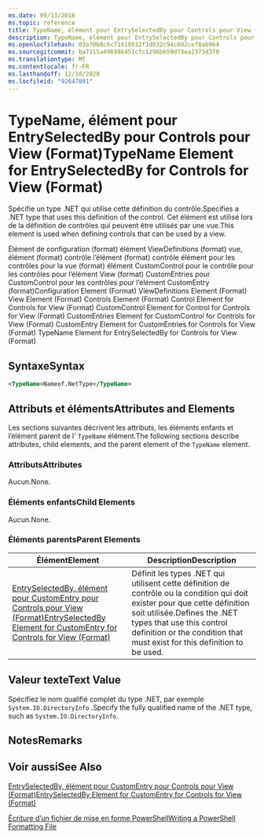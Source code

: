 ```yaml
---
ms.date: 09/13/2016
ms.topic: reference
title: TypeName, élément pour EntrySelectedBy pour Controls pour View (Format)
description: TypeName, élément pour EntrySelectedBy pour Controls pour View (Format)
ms.openlocfilehash: 03a70b0c6c71910932f1d032c94c602cef8ab964
ms.sourcegitcommit: ba7315a496986451cfc1296b659d73ea2373d3f0
ms.translationtype: MT
ms.contentlocale: fr-FR
ms.lasthandoff: 12/10/2020
ms.locfileid: "92647891"
---
```

# <a name="typename-element-for-entryselectedby-for-controls-for-view-format"></a><span data-ttu-id="e4b8d-103">TypeName, élément pour EntrySelectedBy pour Controls pour View (Format)</span><span class="sxs-lookup"><span data-stu-id="e4b8d-103">TypeName Element for EntrySelectedBy for Controls for View (Format)</span></span>

<span data-ttu-id="e4b8d-104">Spécifie un type .NET qui utilise cette définition du contrôle.</span><span class="sxs-lookup"><span data-stu-id="e4b8d-104">Specifies a .NET type that uses this definition of the control.</span></span> <span data-ttu-id="e4b8d-105">Cet élément est utilisé lors de la définition de contrôles qui peuvent être utilisés par une vue.</span><span class="sxs-lookup"><span data-stu-id="e4b8d-105">This element is used when defining controls that can be used by a view.</span></span>

<span data-ttu-id="e4b8d-106">Élément de configuration (format) élément ViewDefinitions (format) vue, élément (format) contrôle l’élément (format) contrôle élément pour les contrôles pour la vue (format) élément CustomControl pour le contrôle pour les contrôles pour l’élément View (format) CustomEntries pour CustomControl pour les contrôles pour l’élément CustomEntry (format)</span><span class="sxs-lookup"><span data-stu-id="e4b8d-106">Configuration Element (Format) ViewDefinitions Element (Format) View Element (Format) Controls Element (Format) Control Element for Controls for View (Format) CustomControl Element for Control for Controls for View (Format) CustomEntries Element for CustomControl for Controls for View (Format) CustomEntry Element for CustomEntries for Controls for View (Format) TypeName Element for EntrySelectedBy for Controls for View (Format)</span></span>

## <a name="syntax"></a><span data-ttu-id="e4b8d-107">Syntaxe</span><span class="sxs-lookup"><span data-stu-id="e4b8d-107">Syntax</span></span>

```xml
<TypeName>Nameof.NetType</TypeName>

```

## <a name="attributes-and-elements"></a><span data-ttu-id="e4b8d-108">Attributs et éléments</span><span class="sxs-lookup"><span data-stu-id="e4b8d-108">Attributes and Elements</span></span>

<span data-ttu-id="e4b8d-109">Les sections suivantes décrivent les attributs, les éléments enfants et l’élément parent de l' `TypeName` élément.</span><span class="sxs-lookup"><span data-stu-id="e4b8d-109">The following sections describe attributes, child elements, and the parent element of the `TypeName` element.</span></span>

### <a name="attributes"></a><span data-ttu-id="e4b8d-110">Attributs</span><span class="sxs-lookup"><span data-stu-id="e4b8d-110">Attributes</span></span>

<span data-ttu-id="e4b8d-111">Aucun.</span><span class="sxs-lookup"><span data-stu-id="e4b8d-111">None.</span></span>

### <a name="child-elements"></a><span data-ttu-id="e4b8d-112">Éléments enfants</span><span class="sxs-lookup"><span data-stu-id="e4b8d-112">Child Elements</span></span>

<span data-ttu-id="e4b8d-113">Aucun.</span><span class="sxs-lookup"><span data-stu-id="e4b8d-113">None.</span></span>

### <a name="parent-elements"></a><span data-ttu-id="e4b8d-114">Éléments parents</span><span class="sxs-lookup"><span data-stu-id="e4b8d-114">Parent Elements</span></span>

|<span data-ttu-id="e4b8d-115">Élément</span><span class="sxs-lookup"><span data-stu-id="e4b8d-115">Element</span></span>|<span data-ttu-id="e4b8d-116">Description</span><span class="sxs-lookup"><span data-stu-id="e4b8d-116">Description</span></span>|
|-------------|-----------------|
|[<span data-ttu-id="e4b8d-117">EntrySelectedBy, élément pour CustomEntry pour Controls pour View (Format)</span><span class="sxs-lookup"><span data-stu-id="e4b8d-117">EntrySelectedBy Element for CustomEntry for Controls for View (Format)</span></span>](./entryselectedby-element-for-customentry-for-controls-for-view-format.md)|<span data-ttu-id="e4b8d-118">Définit les types .NET qui utilisent cette définition de contrôle ou la condition qui doit exister pour que cette définition soit utilisée.</span><span class="sxs-lookup"><span data-stu-id="e4b8d-118">Defines the .NET types that use this control definition or the condition that must exist for this definition to be used.</span></span>|

## <a name="text-value"></a><span data-ttu-id="e4b8d-119">Valeur texte</span><span class="sxs-lookup"><span data-stu-id="e4b8d-119">Text Value</span></span>

<span data-ttu-id="e4b8d-120">Spécifiez le nom qualifié complet du type .NET, par exemple `System.IO.DirectoryInfo` .</span><span class="sxs-lookup"><span data-stu-id="e4b8d-120">Specify the fully qualified name of the .NET type, such as `System.IO.DirectoryInfo`.</span></span>

## <a name="remarks"></a><span data-ttu-id="e4b8d-121">Notes</span><span class="sxs-lookup"><span data-stu-id="e4b8d-121">Remarks</span></span>

## <a name="see-also"></a><span data-ttu-id="e4b8d-122">Voir aussi</span><span class="sxs-lookup"><span data-stu-id="e4b8d-122">See Also</span></span>

[<span data-ttu-id="e4b8d-123">EntrySelectedBy, élément pour CustomEntry pour Controls pour View (Format)</span><span class="sxs-lookup"><span data-stu-id="e4b8d-123">EntrySelectedBy Element for CustomEntry for Controls for View (Format)</span></span>](./entryselectedby-element-for-customentry-for-controls-for-view-format.md)

[<span data-ttu-id="e4b8d-124">Écriture d’un fichier de mise en forme PowerShell</span><span class="sxs-lookup"><span data-stu-id="e4b8d-124">Writing a PowerShell Formatting File</span></span>](./writing-a-powershell-formatting-file.md)
